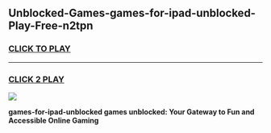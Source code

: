 
## Unblocked-Games-games-for-ipad-unblocked-Play-Free-n2tpn
<h3>
<a href="https://premium76.site?title=games-for-ipad-unblocked&ref=23A">CLICK TO PLAY</a></h3>
<hr>

<h3>
<a href="https://premium76.site?title=games-for-ipad-unblocked&ref=23A">CLICK 2 PLAY</a>
  
</h3>

<a href="https://premium76.site?title=games-for-ipad-unblocked&ref=23A"><img src="https://clearcache.store/games.png"></a>


**games-for-ipad-unblocked games unblocked: Your Gateway to Fun and Accessible Online Gaming**
